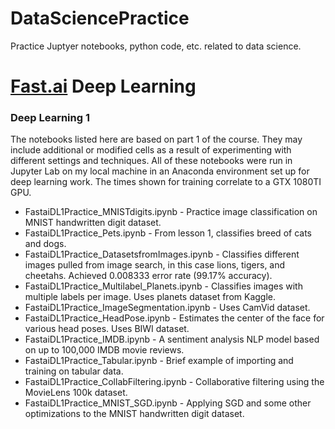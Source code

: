 # DataSciencePractice
Practice Juptyer notebooks, python code, etc. related to data science.

# [Fast.ai](https://www.fast.ai) Deep Learning

### Deep Learning 1
  The notebooks listed here are based on part 1 of the course. They may include additional or modified cells as a result of experimenting with different settings and techniques. All of these notebooks were run in Jupyter Lab on my local machine in an Anaconda environment set up for deep learning work. The times shown for training correlate to a GTX 1080TI GPU.
  
- FastaiDL1Practice_MNISTdigits.ipynb - Practice image classification on MNIST handwritten digit dataset.
- FastaiDL1Practice_Pets.ipynb - From lesson 1, classifies breed of cats and dogs.
- FastaiDL1Practice_DatasetsfromImages.ipynb - Classifies different images pulled from image search, in this case lions, tigers, and cheetahs. Achieved 0.008333 error rate (99.17% accuracy).
- FastaiDL1Practice_Multilabel_Planets.ipynb - Classifies images with multiple labels per image. Uses planets dataset from Kaggle.
- FastaiDL1Practice_ImageSegmentation.ipynb - Uses CamVid dataset.
- FastaiDL1Practice_HeadPose.ipynb - Estimates the center of the face for various head poses. Uses BIWI dataset.
- FastaiDL1Practice_IMDB.ipynb - A sentiment analysis NLP model based on up to 100,000 IMDB movie reviews.
- FastaiDL1Practice_Tabular.ipynb - Brief example of importing and training on tabular data.
- FastaiDL1Practice_CollabFiltering.ipynb - Collaborative filtering using the MovieLens 100k dataset.
- FastaiDL1Practice_MNIST_SGD.ipynb - Applying SGD and some other optimizations to the MNIST handwritten digit dataset. 
